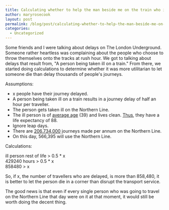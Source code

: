 ```yaml
---
title: Calculating whether to help the man beside me on the train who is having a heart attack
author: maryrosecook
layout: post
permalink: /blog/post/calculating-whether-to-help-the-man-beside-me-on-the-train-who-is-having-a-heart-attack-2
categories:
  - Uncategorized
---
```

Some friends and I were talking about delays on The London Underground. Someone rather heartless was complaining about the people who choose to throw themselves onto the tracks at rush hour. We got to talking about delays that result from, "A person being taken ill on a train." From there, we started doing calculations to determine whether it was more utilitarian to let someone die than delay thousands of people's journeys.

Assumptions:

  * x people have their journey delayed.
  * A person being taken ill on a train results in a journey delay of half an hour per traveller.
  * The person gets taken ill on the Northern Line.
  * The ill person is of [average age][1] (39) and lives clean. [Thus][2], they have a life expectancy of 88.
  * Ignore leap days.
  * There are [206,734,000][3] journeys made per annum on the Northern Line.
  * On this day, 566,395 will use the Northern Line.

Calculations:

ill person rest of life > 0.5 * x  
429240 hours > 0.5 * x  
858480 > x

So, if x, the number of travellers who are delayed, is more than 858,480, it is better to let the person die in a corner than disrupt the transport service. 

The good news is that even if every single person who was going to travel on the Northern Line that day were on it at that moment, it would still be worth doing the decent thing.

 [1]: http://www.statistics.gov.uk/cci/nugget.asp?ID=6
 [2]: http://www.uwic.ac.uk/shss/dom/newweb/Lifestyle/age_expectancy2.htm
 [3]: http://en.wikipedia.org%3Cbr/%3E/wiki/Northern_Line